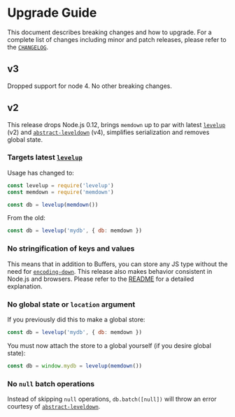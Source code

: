 # Upgrade Guide

This document describes breaking changes and how to upgrade. For a complete list of changes including minor and patch releases, please refer to the [`CHANGELOG`][changelog].

## v3

Dropped support for node 4. No other breaking changes.

## v2

This release drops Node.js 0.12, brings `memdown` up to par with latest [`levelup`][levelup] (v2) and [`abstract-leveldown`][abstract-leveldown] (v4), simplifies serialization and removes global state.

### Targets latest [`levelup`][levelup]

Usage has changed to:

```js
const levelup = require('levelup')
const memdown = require('memdown')

const db = levelup(memdown())
```

From the old:

```js
const db = levelup('mydb', { db: memdown })
```

### No stringification of keys and values

This means that in addition to Buffers, you can store any JS type without the need for [`encoding-down`][encoding-down]. This release also makes behavior consistent in Node.js and browsers. Please refer to the [README](./README.md) for a detailed explanation.

### No global state or `location` argument

If you previously did this to make a global store:

```js
const db = levelup('mydb', { db: memdown })
```

You must now attach the store to a global yourself (if you desire global state):

```js
const db = window.mydb = levelup(memdown())
```

### No `null` batch operations

Instead of skipping `null` operations, `db.batch([null])` will throw an error courtesy of [`abstract-leveldown`][abstract-leveldown].

[changelog]: CHANGELOG.md

[abstract-leveldown]: https://github.com/Level/abstract-leveldown

[levelup]: https://github.com/Level/levelup

[encoding-down]: https://github.com/Level/encoding-down
